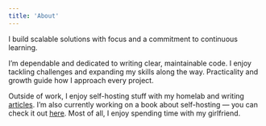 ```yaml
---
title: 'About'
---
```


<!--
This content will be displayed at the top of the index page.
You can leave this empty if you don’t want to show any content.
-->

I build scalable solutions with focus and a commitment to continuous learning.

I’m dependable and dedicated to writing clear, maintainable code. I enjoy tackling challenges and expanding my skills along the way. Practicality and growth guide how I approach every project.

Outside of work, I enjoy self-hosting stuff with my homelab and writing [articles](https://medium.com/@jamesesguerra025). I’m also currently working on a book about self-hosting — you can check it out [here](https://diy-cloud-book.vercel.app/). Most of all, I enjoy spending time with my girlfriend.